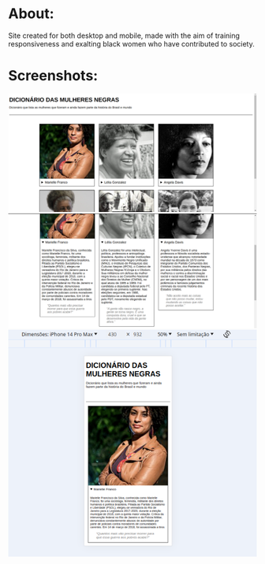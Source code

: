 <h1>About:</h1>
Site created for both desktop and mobile, made with the aim of training responsiveness and exalting black women who have contributed to society.

<h1>Screenshots:</h1>

![Imagem 1](./img/img1.png)
![Imagem 2](./img/img2.png)
![Imagem 3](./img/img3.png)

